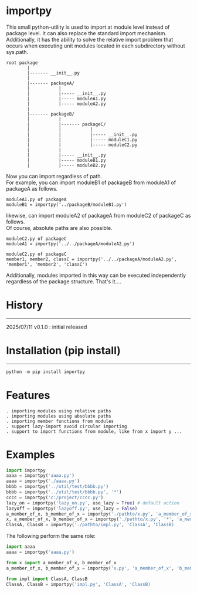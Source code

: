# importpy

This small python-utility is used to import at module level instead of package level.
It can also replace the standard import mechanism. Additionally, it has the ability to solve the relative import problem that occurs 
when executing unit modules located in each subdirectory without sys.path.
  
```
root package
        |
        |------- __init__.py
        |
        |------- packageA/
        |           |
        |           |----- __init__.py
        |           |----- moduleA1.py
        |           |----- moduleA2.py
        |
        |------- packageB/
        |           |
        |           |------- packageC/
        |           |           |
        |           |           |----- __init__.py
        |           |           |----- moduleC1.py
        |           |           |----- moduleC2.py
        |           |
        |           |----- __init__.py
        |           |----- moduleB1.py
        |           |----- moduleB2.py
```
Now you can import regardless of path.  
For example, you can import moduleB1 of packageB from moduleA1 of packageA as follows.  
```
moduleA1.py of packageA
moduleB1 = importpy('../packageB/moduleB1.py')
```
likewise, can import moduleA2 of packageA from moduleC2 of packageC as follows.  
Of course, absolute paths are also possible.  
```
moduleC2.py of packageC
moduleA1 = importpy('../../packageA/moduleA2.py')
```
```
moduleC2.py of packageC
member1, member2, classC = importpy('../../packageA/moduleA2.py', 'member1', 'member2', 'classC')
```
Additionally, modules imported in this way can be executed independently regardless of the package structure. That's it....  


# History
------------
2025/07/11 v0.1.0 : initial released  

# Installation (pip install)
------------
```python
python -m pip install importpy
```

# Features
```
. importing modules using relative paths  
. importing modules using absolute paths  
. importing member functions from modules  
. support lazy-import avoid circular importing  
. support to import functions from module, like from x import y ...  
```

# Examples
```python
import importpy
aaaa = importpy('aaaa.py') 
aaaa = importpy('./aaaa.py') 
bbbb = importpy('../util/test/bbbb.py') 
bbbb = importpy('../util/test/bbbb.py', '*')
cccc = importpy('c:/project/cccc.py') 
lazy_on = importpy('lazy_on.py', use_lazy = True) # default action
lazyoff = importpy('lazyoff.py', use_lazy = False) 
a_member_of_x, b_member_of_x = importpy('./pathto/x.py', 'a_member_of_x', 'b_member_of_x') 
x, a_member_of_x, b_member_of_x = importpy('./pathto/x.py', '*', 'a_member_of_x', 'b_member_of_x') 
ClassA, ClassB = importpy('./pathto/impl.py', 'ClassA', 'ClassB)
```
The following perform the same role:  
```python
import aaaa
aaaa = importpy('aaaa.py')
```
```python
from x import a_member_of_x, b_member_of_x
a_member_of_x, b_member_of_x = importpy('x.py', 'a_member_of_x', 'b_member_of_x') 
```
```python
from impl import ClassA, ClassB
ClassA, ClassB = importpy('impl.py', 'ClassA', 'ClassB)
```
